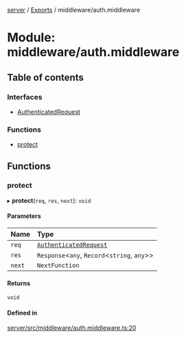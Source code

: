 [server](../README.md) / [Exports](../modules.md) / middleware/auth.middleware

# Module: middleware/auth.middleware

## Table of contents

### Interfaces

- [AuthenticatedRequest](../interfaces/middleware_auth_middleware.AuthenticatedRequest.md)

### Functions

- [protect](middleware_auth_middleware.md#protect)

## Functions

### protect

▸ **protect**(`req`, `res`, `next`): `void`

#### Parameters

| Name | Type |
| :------ | :------ |
| `req` | [`AuthenticatedRequest`](../interfaces/middleware_auth_middleware.AuthenticatedRequest.md) |
| `res` | `Response`\<`any`, `Record`\<`string`, `any`\>\> |
| `next` | `NextFunction` |

#### Returns

`void`

#### Defined in

[server/src/middleware/auth.middleware.ts:20](https://github.com/niklas-joh/french-learning-platform/blob/f88c80a984d39a715bd427891d156cc94cff3831/server/src/middleware/auth.middleware.ts#L20)
